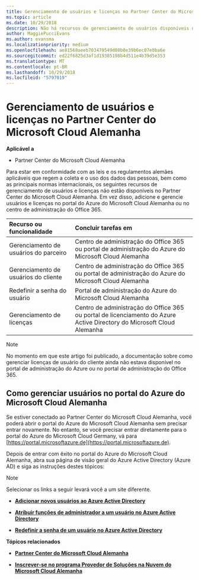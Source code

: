 ```yaml
---
title: Gerenciamento de usuários e licenças no Partner Center do Microsoft Cloud Alemanha | Partner Center da Cloud Germany
ms.topic: article
ms.date: 10/29/2018
description: Não há recursos de gerenciamento de usuários disponíveis no Partner Center do Microsoft Cloud Alemanha para atender aos requisitos nacionais, regionais e específicos do setor que regem a coleta e o uso de dados das pessoas. Em vez disso, adicione e gerencie usuários no portal do Azure do Microsoft Cloud Alemanha.
author: MaggiePucciEvans
ms.author: evansma
ms.localizationpriority: medium
ms.openlocfilehash: ae81568aeeb703470549d08b0e39b6ec07e0ba6e
ms.sourcegitcommit: ed22f6825d3af1d19385198b4d511e4b39d5e353
ms.translationtype: MT
ms.contentlocale: pt-BR
ms.lasthandoff: 10/29/2018
ms.locfileid: "5797019"
---
```

# <a name="user-and-license-management-in-partner-center-for-microsoft-cloud-germany"></a>Gerenciamento de usuários e licenças no Partner Center do Microsoft Cloud Alemanha

**Aplicável a**

-  Partner Center do Microsoft Cloud Alemanha

Para estar em conformidade com as leis e os regulamentos alemães aplicáveis que regem a coleta e o uso dos dados das pessoas, bem como as principais normas internacionais, os seguintes recursos de gerenciamento de usuários e licenças não estão disponíveis no Partner Center do Microsoft Cloud Alemanha. Em vez disso, adicione e gerencie usuários e licenças no portal do Azure do Microsoft Cloud Alemanha ou no centro de administração do Office 365.

Recurso ou funcionalidade | Concluir tarefas em
:--- | :---
Gerenciamento de usuários do parceiro | Centro de administração do Office 365 ou portal de administração do Azure do Microsoft Cloud Alemanha
Gerenciamento de usuários do cliente | Centro de administração do Office 365 ou portal de administração do Azure do Microsoft Cloud Alemanha
Redefinir a senha do usuário | Portal de administração do Azure do Microsoft Cloud Alemanha
Gerenciamento de licenças | Centro de administração do Office 365 ou portal de licenciamento do Azure Active Directory do Microsoft Cloud Alemanha

> [!NOTE]  
> No momento em que este artigo foi publicado, a documentação sobre como gerenciar licenças de usuário do cliente ainda não estava disponível no portal de administração do Azure ou no portal de administração do Office 365.

## <a name="how-to-manage-users-in-the-azure-portal-for-microsoft-cloud-germany"></a>Como gerenciar usuários no portal do Azure do Microsoft Cloud Alemanha 

Se estiver conectado ao Partner Center do Microsoft Cloud Alemanha, você poderá abrir o portal do Azure do Microsoft Cloud Alemanha sem precisar entrar novamente. No entanto, se você precisar entrar diretamente para o portal do Azure do Microsoft Cloud Germany, vá para [https://portal.microsoftazure.de](https://portal.microsoftazure.de). 

Depois de entrar com êxito no portal do Azure do Microsoft Cloud Alemanha, abra sua página de visão geral do Azure Active Directory (Azure AD) e siga as instruções destes tópicos:

> [!NOTE]  
> Selecionar os links a seguir levará você a um site diferente. 

-  [**Adicionar novos usuários ao Azure Active Directory**](https://docs.microsoft.com/azure/active-directory/active-directory-users-create-azure-portal)

-  [**Atribuir funções de administrador a um usuário no Azure Active Directory**](https://docs.microsoft.com/azure/active-directory/active-directory-users-assign-role-azure-portal)

-  [**Redefinir a senha de um usuário no Azure Active Directory**](https://docs.microsoft.com/azure/active-directory/active-directory-users-reset-password-azure-portal)

**Tópicos relacionados**

-  [**Partner Center do Microsoft Cloud Alemanha**](partner-center-for-microsoft-cloud-germany.md)

-  [**Inscrever-se no programa Provedor de Soluções na Nuvem do Microsoft Cloud Alemanha**](enroll-in-csp-for-microsoft-cloud-germany.md)
